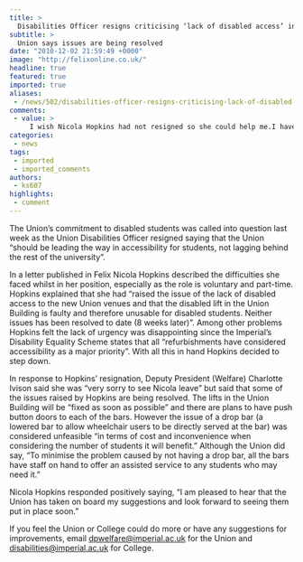 ```yaml
---
title: >
  Disabilities Officer resigns criticising ‘lack of disabled access’ in Union
subtitle: >
  Union says issues are being resolved
date: "2010-12-02 21:59:49 +0000"
image: "http://felixonline.co.uk/"
headline: true
featured: true
imported: true
aliases:
 - /news/502/disabilities-officer-resigns-criticising-lack-of-disabled-access-in-union-
comments:
 - value: >
     I wish Nicola Hopkins had not resigned so she could help me.I have Aspergers Syndrome and distrust the Disabilities Services and my department head and few others who have mistreated me since I started.They made me feel bad about myself.I worked very hard to get accepted by Imperial College having gone through major knee surgeries and now after 2 years I feel bad being there.Everyone finds me strange and I have no friends.Please tell others about Aspergers so they understand people like me cannot help the way we are. <br> <br> <br> <br> <br> <br> <br>,I'm sorry to hear this. I too felt very mistreated by the College's disability services when I approached them for help. They treated me like it was my fault. So I've decided to get help privately.
categories:
 - news
tags:
 - imported
 - imported_comments
authors:
 - ks607
highlights:
 - comment
---
```


The Union’s commitment to disabled students was called into question last week as the Union Disabilities Officer resigned saying that the Union “should be leading the way in accessibility for students, not lagging behind the rest of the university”.

In a letter published in Felix Nicola Hopkins described the difficulties she faced whilst in her position, especially as the role is voluntary and part-time. Hopkins explained that she had “raised the issue of the lack of disabled access to the new Union venues and that the disabled lift in the Union Building is faulty and therefore unusable for disabled students. Neither issues has been resolved to date (8 weeks later)”. Among other problems Hopkins felt the lack of urgency was disappointing since the Imperial’s Disability Equality Scheme states that all “refurbishments have considered accessibility as a major priority”. With all this in hand Hopkins decided to step down.

In response to Hopkins’ resignation, Deputy President (Welfare) Charlotte Ivison said she was “very sorry to see Nicola leave” but said that some of the issues raised by Hopkins are being resolved. The lifts in the Union Building will be “fixed as soon as possible” and there are plans to have push button doors to each of the bars. However the issue of a drop bar (a lowered bar to allow wheelchair users to be directly served at the bar) was considered unfeasible “in terms of cost and inconvenience when considering the number of students it will benefit.” Although the Union did say, “To minimise the problem caused by not having a drop bar, all the bars have staff on hand to offer an assisted service to any students who may need it.”

Nicola Hopkins responded positively saying, “I am pleased to hear that the Union has taken on board my suggestions and look forward to seeing them put in place soon.”

If you feel the Union or College could do more or have any suggestions for improvements, email dpwelfare@imperial.ac.uk for the Union and disabilities@imperial.ac.uk for College.
